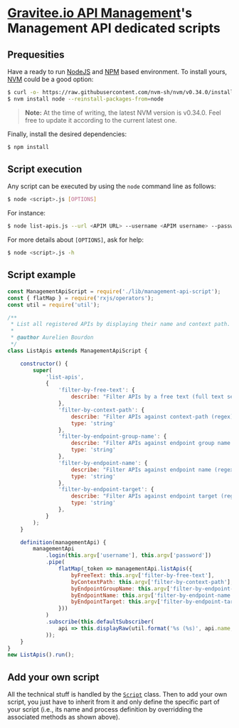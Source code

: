 # [Gravitee.io API Management](https://gravitee.io/products/apim/)'s Management API dedicated scripts

## Prequesities 

Have a ready to run [NodeJS](https://nodejs.org/en/) and [NPM](https://www.npmjs.com/) based environment.
To install yours, [NVM](https://github.com/nvm-sh/nvm) could be a good option:

```bash
$ curl -o- https://raw.githubusercontent.com/nvm-sh/nvm/v0.34.0/install.sh | bash
$ nvm install node --reinstall-packages-from=node
```

> **Note:** At the time of writing, the latest NVM version is v0.34.0. Feel free to update it according to the current latest one.

Finally, install the desired dependencies:

```bash
$ npm install
```

## Script execution

Any script can be executed by using the `node` command line as follows:

```bash
$ node <script>.js [OPTIONS]
```

For instance:

```bash
$ node list-apis.js --url <APIM URL> --username <APIM username> --password <APIM password> --query-filter products
```

For more details about `[OPTIONS]`, ask for help:
```bash
$ node <script>.js -h
```

## Script example

```js
const ManagementApiScript = require('./lib/management-api-script');
const { flatMap } = require('rxjs/operators');
const util = require('util');

/**
 * List all registered APIs by displaying their name and context path.
 * 
 * @author Aurelien Bourdon
 */
class ListApis extends ManagementApiScript {

    constructor() {
        super(
            'list-apis',
            {
                'filter-by-free-text': {
                    describe: "Filter APIs by a free text (full text search)"
                },
                'filter-by-context-path': {
                    describe: "Filter APIs against context-path (regex)",
                    type: 'string'
                },
                'filter-by-endpoint-group-name': {
                    describe: "Filter APIs against endpoint group name (regex)",
                    type: 'string'
                },
                'filter-by-endpoint-name': {
                    describe: "Filter APIs against endpoint name (regex)",
                    type: 'string'
                },
                'filter-by-endpoint-target': {
                    describe: "Filter APIs against endpoint target (regex)",
                    type: 'string'
                },
            }
        );
    }

    definition(managementApi) {
        managementApi
            .login(this.argv['username'], this.argv['password'])
            .pipe(
                flatMap(_token => managementApi.listApis({
                    byFreeText: this.argv['filter-by-free-text'],
                    byContextPath: this.argv['filter-by-context-path'],
                    byEndpointGroupName: this.argv['filter-by-endpoint-group-name'],
                    byEndpointName: this.argv['filter-by-endpoint-name'],
                    byEndpointTarget: this.argv['filter-by-endpoint-target'],
                }))
            )
            .subscribe(this.defaultSubscriber(
                api => this.displayRaw(util.format('%s (%s)', api.name, api.proxy.context_path))
            ));
    }
}
new ListApis().run();
```

## Add your own script

All the technical stuff is handled by the [`Script`](./lib/management-api-script.js) class. Then to add your own script, you just have to inherit from it and only define the specific part of your script (i.e., its name and process definition by overridding the associated methods as shown above).